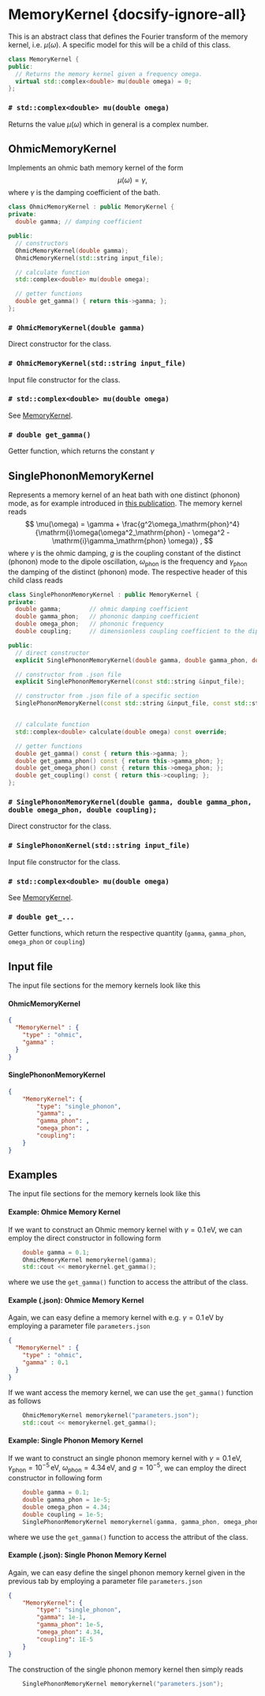 # MemoryKernel {docsify-ignore-all}
This is an abstract class that defines the Fourier transform of the memory kernel, i.e. $\mu(\omega)$.
A specific model for this will be a child of this class.
```cpp
class MemoryKernel {
public:
  // Returns the memory kernel given a frequency omega.
  virtual std::complex<double> mu(double omega) = 0;
};
```

### `# std::complex<double> mu(double omega)`
Returns the value $\mu(\omega)$ which in general is a complex number.

## OhmicMemoryKernel
Implements an ohmic bath memory kernel of the form
$$
\mu(\omega) = \gamma,
$$
where $\gamma$ is the damping coefficient of the bath.

```cpp
class OhmicMemoryKernel : public MemoryKernel {
private:
  double gamma; // damping coefficient

public:
  // constructors
  OhmicMemoryKernel(double gamma);
  OhmicMemoryKernel(std::string input_file);

  // calculate function
  std::complex<double> mu(double omega);

  // getter functions
  double get_gamma() { return this->gamma; };
};
```

### `# OhmicMemoryKernel(double gamma)`
Direct constructor for the class.

### `# OhmicMemoryKernel(std::string input_file)`
Input file constructor for the class.

### `# std::complex<double> mu(double omega)`
See [MemoryKernel](#MemoryKernel).

### `# double get_gamma()`
Getter function, which returns the constant $\gamma$

## SinglePhononMemoryKernel
Represents a memory kernel of an heat bath with one distinct (phonon) mode, as for example introduced in [this publication](https://journals.aps.org/prb/abstract/10.1103/PhysRevB.98.155405). The memory kernel reads
$$
\mu(\omega) = \gamma +  \frac{g^2\omega_\mathrm{phon}^4}{\mathrm{i}\omega(\omega^2_\mathrm{phon} - \omega^2 - \mathrm{i}\gamma_\mathrm{phon} \omega)} ,
$$
where $\gamma$ is the ohmic damping, $g$ is the coupling constant of the distinct (phonon) mode to the dipole oscillation, $\omega_\mathrm{phon}$ is the frequency and $\gamma_\mathrm{phon}$ the damping of the distinct (phonon) mode. The respective header of this child class reads
```cpp
class SinglePhononMemoryKernel : public MemoryKernel {
private:
  double gamma;        // ohmic damping coefficient
  double gamma_phon;   // phononic damping coefficient
  double omega_phon;   // phononic frequency
  double coupling;     // dimensionless coupling coefficient to the dipole moment

public:
  // direct constructor
  explicit SinglePhononMemoryKernel(double gamma, double gamma_phon, double omega_phon, double coupling);

  // constructor from .json file
  explicit SinglePhononMemoryKernel(const std::string &input_file);

  // constructor from .json file of a specific section
  SinglePhononMemoryKernel(const std::string &input_file, const std::string &section);


  // calculate function
  std::complex<double> calculate(double omega) const override;

  // getter functions
  double get_gamma() const { return this->gamma; };
  double get_gamma_phon() const { return this->gamma_phon; };
  double get_omega_phon() const { return this->omega_phon; };
  double get_coupling() const { return this->coupling; };
};
```

### `# SinglePhononMemoryKernel(double gamma, double gamma_phon, double omega_phon, double coupling);`
Direct constructor for the class.

### `# SinglePhononKernel(std::string input_file)`
Input file constructor for the class.

### `# std::complex<double> mu(double omega)`
See [MemoryKernel](#MemoryKernel).

### `# double get_...`
Getter functions, which return the respective quantity (`gamma`, `gamma_phon`, `omega_phon` or `coupling`)

## Input file
The input file sections for the memory kernels look like this

<!-- tabs:start -->
#### **OhmicMemoryKernel**
```json
{
  "MemoryKernel" : {
    "type" : "ohmic",
    "gamma" : 
  }
}
```
#### **SinglePhononMemoryKernel**
```json
{
    "MemoryKernel": {
        "type": "single_phonon",
        "gamma": ,
        "gamma_phon": ,
        "omega_phon": ,
        "coupling": 
    }
}
```
<!-- tabs:end -->

## Examples
The input file sections for the memory kernels look like this

<!-- tabs:start -->
#### **Example: Ohmice Memory Kernel**
If we want to construct an Ohmic memory kernel with $\gamma=0.1\,\mathrm{eV}$, we can employ the direct constructor in following form
```cpp
    double gamma = 0.1;
    OhmicMemoryKernel memorykernel(gamma);
    std::cout << memorykernel.get_gamma();
```
where we use the ```get_gamma()``` function to access the attribut of the class.

#### **Example (.json): Ohmice Memory Kernel**
Again, we can easy define a memory kernel with e.g. $\gamma=0.1\,\mathrm{eV}$ by employing a parameter file ```parameters.json```
```json
{
  "MemoryKernel" : {
    "type" : "ohmic",
    "gamma" : 0.1
  }
}
```
If we want access the memory kernel, we can use the ```get_gamma()``` function as follows
```cpp
    OhmicMemoryKernel memorykernel("parameters.json");
    std::cout << memorykernel.get_gamma();
```
#### **Example: Single Phonon Memory Kernel**
If we want to construct an single phonon memory kernel with $\gamma=0.1\,\mathrm{eV}$, $\gamma_\mathrm{phon}=10^{-5}\,\mathrm{eV}$, $\omega_\mathrm{phon}=4.34\,\mathrm{eV}$, and $g=10^{-5}$, we can employ the direct constructor in following form
```cpp
    double gamma = 0.1;
    double gamma_phon = 1e-5;
    double omega_phon = 4.34;
    double coupling = 1e-5;
    SinglePhononMemoryKernel memorykernel(gamma, gamma_phon, omega_phon, coupling);
```
where we use the ```get_gamma()``` function to access the attribut of the class.

#### **Example (.json): Single Phonon Memory Kernel**
Again, we can easy define the singel phonon memory kernel given in the previous tab by employing a parameter file ```parameters.json```
```json
{
    "MemoryKernel": {
        "type": "single_phonon",
        "gamma": 1e-1,
        "gamma_phon": 1e-5,
        "omega_phon": 4.34,
        "coupling": 1E-5
    }
}
```
The construction of the single phonon memory kernel then simply reads
```cpp
    SinglePhononMemoryKernel memorykernel("parameters.json");
```
<!-- tabs:end -->

